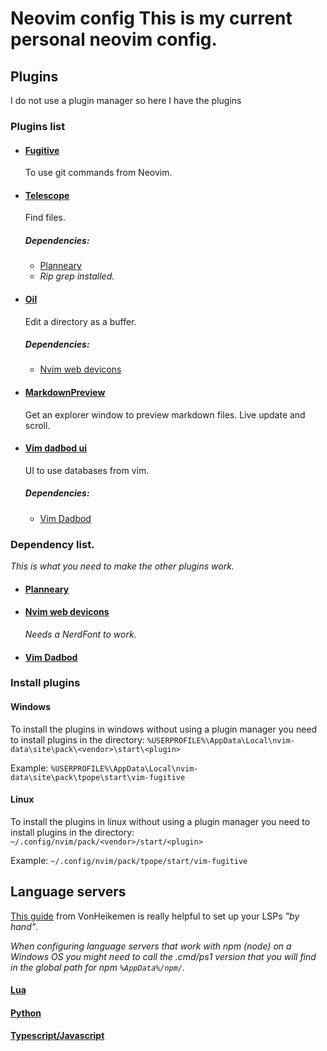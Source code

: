 # Neovim config This is my current personal neovim config.

## Plugins 
I do not use a plugin manager so here I have the plugins

### Plugins list ####
- #### [Fugitive](https://github.com/tpope/vim-fugitive) 
    To use git commands from Neovim.

- #### [Telescope](https://github.com/nvim-telescope/telescope.nvim)
    Find files. 
    ##### Dependencies: 
    - [Planneary](#planneary)
    - _Rip grep installed._

- #### [Oil](https://github.com/stevearc/oil.nvim) 
    Edit a directory as a buffer. 
    ##### Dependencies: 
    - [Nvim web devicons](#nvim-web-devicons)

- #### [MarkdownPreview](https://github.com/iamcco/markdown-preview.nvim)
    Get an explorer window to preview markdown files. Live update and scroll.

- #### [Vim dadbod ui](https://github.com/kristijanhusak/vim-dadbod-ui)
    UI to use databases from vim.
    ##### Dependencies: 
    - [Vim Dadbod](#vim-dadbod)

### Dependency list.
_This is what you need to make the other plugins work._
- #### [Planneary](https://github.com/nvim-lua/plenary.nvim)

- #### [Nvim web devicons](https://github.com/nvim-tree/nvim-web-devicons)
    _Needs a NerdFont to work._

- #### [Vim Dadbod](https://github.com/tpope/vim-dadbod)

### Install plugins
#### Windows 
To install the plugins in windows without
using a plugin manager you need to install plugins in the
directory:
``` %USERPROFILE%\AppData\Local\nvim-data\site\pack\<vendor>\start\<plugin> ```

Example: 
``` %USERPROFILE%\AppData\Local\nvim-data\site\pack\tpope\start\vim-fugitive ```

#### Linux 
To install the plugins in linux without using a plugin
manager you need to install plugins in the directory:
``` ~/.config/nvim/pack/<vendor>/start/<plugin> ```

Example: 
``` ~/.config/nvim/pack/tpope/start/vim-fugitive ```


## Language servers 
[This guide](https://vonheikemen.github.io/devlog/tools/neovim-lsp-client-guide/) from VonHeikemen is really helpful to set up your LSPs _"by hand"_.

_When configuring language servers that work with npm (node) on a Windows OS you might need to call the .cmd/ps1 version that you will find in the global path for npm ```%AppData%/npm/```._ 

#### [Lua](https://github.com/LuaLS/lua-language-server)
#### [Python](https://github.com/python-lsp/python-lsp-server)
#### [Typescript/Javascript](https://github.com/typescript-language-server/typescript-language-server)
